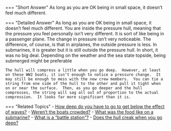 
=== "Short Answer"
    As long as you are OK being in small space, it doesn’t feel much different.

=== "Detailed Answer"
    As long as you are OK being in small space, it doesn’t feel much different.  You are inside the pressure hull, meaning that the pressure you feel personally isn’t very different.  It is sort of like being in a passenger plane.  The change in pressure isn’t very noticeable.  The difference, of course, is that in airplanes, the outside pressure is less.  In submarines, it is greater but it is still outside the pressure hull.  In short, it was no big deal.  Depending on the weather and the sea state topside, being submerged might be preferable

    The hull will compress a little when you go deep.  However, at least on these WW2 boats, it isn’t enough to notice a pressure change.  It may still be enough to mess with the new crew members.  You can tie a string from one side of the hull to the other and pull it tight when on or near the surface.  Then, as you go deeper and the hull compresses, the string will sag all out of proportion to the actual compression.  It looks far more significant than it is.

=== "Related Topics"
    - [How deep do you have to go to get below the effect of waves?](../FAQs/how-deep-do-you-have-to-go-to-get-below-the-effect-of-waves.md)
    - [Weren’t the boats crowded?](../FAQs/werent-the-boats-crowded.md)
    - [What was the food like on a submarine?](../FAQs/what-was-the-food-like-on-a-submarine.md)
    - [What is a “battle station”?](../FAQs/what-is-a-battle-station.md)
    - [Does the hull creak when you go deep?](../FAQs/does-the-hull-creak-when-you-go-deep.md)
